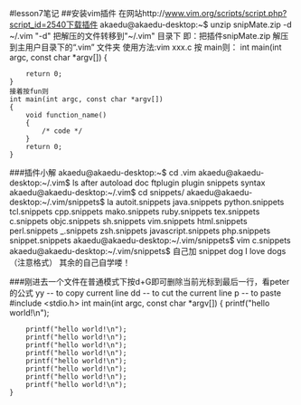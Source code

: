 #lesson7笔记
##安装vim插件
	在网站http://www.vim.org/scripts/script.php?script_id=2540下载插件
	akaedu@akaedu-desktop:~$ unzip snipMate.zip -d ~/.vim
	"-d" 把解压的文件转移到"~/.vim" 目录下
	即：把插件snipMate.zip 解压到主用户目录下的“.vim” 文件夹
	使用方法:vim xxx.c
	按 main则：
	int main(int argc, const char *argv[])
	{
		
		return 0;
	}
	接着按fun则
	int main(int argc, const char *argv[]) 
	{ 
		void function_name()
		{
			/* code */
		}
		return 0;
	}
###插件小解
	akaedu@akaedu-desktop:~$ cd .vim
	akaedu@akaedu-desktop:~/.vim$ ls
	after  autoload  doc  ftplugin  plugin  snippets  syntax
	akaedu@akaedu-desktop:~/.vim$ cd snippets/
	akaedu@akaedu-desktop:~/.vim/snippets$ la
	autoit.snippets      java.snippets  python.snippets   tcl.snippets
	cpp.snippets         mako.snippets  ruby.snippets     tex.snippets
	c.snippets           objc.snippets  sh.snippets       vim.snippets
	html.snippets        perl.snippets  _.snippets        zsh.snippets
	javascript.snippets  php.snippets   snippet.snippets
	akaedu@akaedu-desktop:~/.vim/snippets$ vim c.snippets 
	akaedu@akaedu-desktop:~/.vim/snippets$ 
	自己加
	snippet dog
        	I love dogs  （注意格式）
  	其余的自己自学喽！

###刚进去一个文件在普通模式下按d+G即可删除当前光标到最后一行，看peter的公式
	yy -- to copy current line
	dd -- to cut the current line
	p  -- to paste
	#include <stdio.h>
	int main(int argc, const char *argv[])
	{
		printf("hello world!\n");

		printf("hello world!\n");
		printf("hello world!\n");
		printf("hello world!\n");
		printf("hello world!\n");
		printf("hello world!\n");
		printf("hello world!\n");
		printf("hello world!\n");
		printf("hello world!\n");
	}
 	
